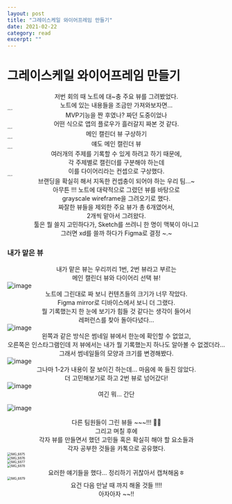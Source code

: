 ```yaml
---
layout: post
title: "그레이스케일 와이어프레임 만들기" 
date: 2021-02-22
category: read 
excerpt: ""
---
```


# 그레이스케일 와이어프레임 만들기

<center>저번 회의 때 노트에 대~충 주요 뷰를 그려봤었다.<br>노트에 있는 내용들을 조금만 가져와보자면...</center>

<img src="https://user-images.githubusercontent.com/28949235/111863009-30b4f080-899c-11eb-8b5d-0c10b51b3925.png" alt="IMG_6870" style="zoom:15%; margin-left: auto; margin-right: auto; display: block;" />

<center>MVP기능을 짠 후였나? 짜던 도중이었나<br>어떤 식으로 앱의 플로우가 흘러갈지 짜본 것 같다.</center>

<img src="https://user-images.githubusercontent.com/28949235/111863014-38749500-899c-11eb-9cb3-b5be9dcc8acb.png" alt="IMG_6871" style="zoom:15%; margin-left: auto; margin-right: auto; display: block;" />

<center>메인 캘린더 뷰 구상하기</center>

<img src="https://user-images.githubusercontent.com/28949235/111863015-3a3e5880-899c-11eb-8e1d-81d447090a23.png" alt="IMG_6872" style="zoom:15%; margin-left: auto; margin-right: auto; display: block;" />

<center>얘도 메인 캘린더 뷰</center>

<img src="https://user-images.githubusercontent.com/28949235/111863018-3b6f8580-899c-11eb-817a-4bb74343c383.png" alt="IMG_6873" style="zoom:15%; margin-left: auto; margin-right: auto; display: block;" />

<center>여러개의 주제를 기록할 수 있게 하려고 하기 때문에, <br>각 주제별로 캘린더를 구분해야 하는데<br>이를 다이어리라는 컨셉으로 구상했다.</center>

<img src="https://user-images.githubusercontent.com/28949235/111863019-3c081c00-899c-11eb-87b2-d146ba65c8e4.png" alt="IMG_6874" style="zoom:15%; margin-left: auto; margin-right: auto; display: block;" />

<center>브랜딩을 확실히 해서 지독한 컨셉충이 되어야 하는 우리 팀...~</center>

<center>아무튼 !!! 노트에 대략적으로 그렸던 뷰를 바탕으로 <br> grayscale wireframe을 그려오기로 했다.<br> 짜잘한 뷰들을 제외한 주요 뷰가 총 6개였어서, <br>2개씩 맡아서 그려왔다.</center>

<center>툴은 뭘 쓸지 고민하다가, Sketch를 쓰려니 한 명이 맥북이 아니고<br>
  그러면 xd를 쓸까 하다가 Figma로 결정 ~.~
</center>

### 내가 맡은 뷰

<center>내가 맡은 뷰는 우리끼리 1번, 2번 뷰라고 부르는<br>메인 캘린더 뷰와 다이어리 선택 뷰!</center>

<img src="https://user-images.githubusercontent.com/28949235/111863175-44148b80-899d-11eb-9418-0a25200c46e4.png" alt="image" style="margin-left: auto; margin-right: auto; display: block;" />

<center>노트에 그린대로 짜 보니 컨텐츠들의 크기가 너무 작았다.<br>Figma mirror로 디바이스에서 보니 더 그랬다.<br>뭘 기록했는지 한 눈에 보기가 힘들 것 같다는 생각이 들어서<br>레퍼런스를 찾아 돌아다녔다...</center>

<img src="https://user-images.githubusercontent.com/28949235/111863220-850ca000-899d-11eb-908c-fdedb603779a.png" alt="image" style="margin-left: auto; margin-right: auto; display: block;" />

<center>왼쪽과 같은 방식은 썸네일 뷰에서 한눈에 확인할 수 없었고,<br>
  오른쪽은 인스타그램인데 저 뷰에서는 내가 뭘 기록했는지 하나도 알아볼 수 없겠더라...<br>
  그래서 썸네일들의 모양과 크기를 변경해봤다.
</center>

<img src="https://user-images.githubusercontent.com/28949235/111863259-c309c400-899d-11eb-9a63-6782400f30c4.png" alt="image" style="margin-left: auto; margin-right: auto; display: block;" />

<center>그나마 1-2가 내용이 잘 보이긴 하는데... 마음에 쏙 들진 않았다.<br>더 고민해보기로 하고 2번 뷰로 넘어갔다!</center>

<img src="https://user-images.githubusercontent.com/28949235/111863278-edf41800-899d-11eb-85da-69e2b3e53f7d.png" alt="image" style="margin-left: auto; margin-right: auto; display: block;" />

<center>여긴 뭐... 간단</center>

![image](https://user-images.githubusercontent.com/28949235/111863285-0401d880-899e-11eb-9e87-816365a96aff.png)

<center>다른 팀원들이 그린 뷰들 ~~~!!! 👏👏</center>

<center>그리고 며칠 후에 <br>
  각자 뷰를 만들면서 했던 고민들 혹은 확실히 해야 할 요소들과<br>
  각자 공부한 것들을 카톡으로 공유했다.
</center>

<img src="https://user-images.githubusercontent.com/28949235/111863393-a9b54780-899e-11eb-8442-fd145f0a559a.JPG" alt="IMG_6875" style="zoom:50%;margin-left: auto; margin-right: auto; display: block;" />

<img src="https://user-images.githubusercontent.com/28949235/111863395-ad48ce80-899e-11eb-87c6-7136ce9a88d1.JPG" alt="IMG_6876" style="zoom:50%;margin-left: auto; margin-right: auto; display: block;" />

<img src="https://user-images.githubusercontent.com/28949235/111863399-ae79fb80-899e-11eb-9a10-1b015aa391ce.JPG" alt="IMG_6877" style="zoom:50%;margin-left: auto; margin-right: auto; display: block;" />

<img src="https://user-images.githubusercontent.com/28949235/111863400-af129200-899e-11eb-8e15-4d88001ac4df.JPG" alt="IMG_6878" style="zoom:50%;margin-left: auto; margin-right: auto; display: block;" />

<center>요러한 얘기들을 했다... 정리하기 귀찮아서 캡쳐해옴ㅎ</center>

<img src="https://user-images.githubusercontent.com/28949235/111863461-17fa0a00-899f-11eb-95bc-07a97c504d9e.JPG" alt="IMG_6879" style="zoom:50%;margin-left: auto; margin-right: auto; display: block;" />

<center>요건 다음 만날 때 까지 해올 것들 !!!! <br> 아자아자 ~~!!</center>


